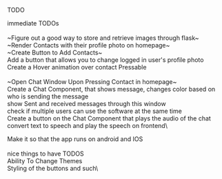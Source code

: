 TODO


immediate TODOs\
\
~Figure out a good way to store and retrieve images through flask~\
~Render Contacts with their profile photo on homepage~\
~Create Button to Add Contacts~\
Add a button that allows you to change logged in user's profile photo\
Create a Hover animation over contact Pressable\
\
~Open Chat Window Upon Pressing Contact in homepage~\
Create a Chat Component, that shows message, changes color based on who is sending the message\
show Sent and received messages through this window\
check if multiple users can use the software at the same time\
Create a button on the Chat Component that plays the audio of the chat\
convert text to speech and play the speech on frontend\

Make it so that the app runs on android and IOS\
\
nice things to have TODOS\
Ability To Change Themes\
Styling of the buttons and such\
